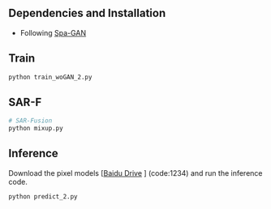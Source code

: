 ## Dependencies and Installation

- Following [Spa-GAN](https://github.com/Penn000/SpA-GAN_for_cloud_removal)

## Train

```bash
python train_woGAN_2.py
```

## SAR-F

```bash
# SAR-Fusion
python mixup.py
```

## Inference

Download the pixel models [[Baidu Drive](https://pan.baidu.com/share/init?surl=EsbT-3bQKbBug7LPshAnnw)  ] (code:1234) and run the inference code.

```bash
python predict_2.py
```

